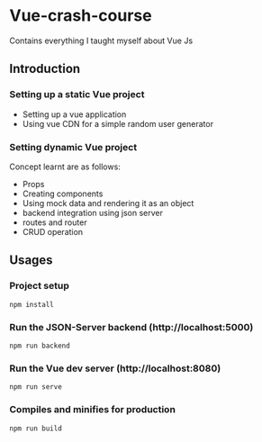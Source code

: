 # Vue-crash-course
Contains everything I taught myself about Vue Js

## Introduction
### Setting up a static Vue project
- Setting up a vue application
- Using vue CDN for a simple random user generator
### Setting dynamic Vue project
Concept learnt are as follows:
- Props
- Creating components
- Using mock data and rendering it as an object
- backend integration using json server
- routes and router
- CRUD operation

## Usages
### Project setup

```
npm install
```

### Run the JSON-Server backend (http://localhost:5000)

```
npm run backend
```

### Run the Vue dev server (http://localhost:8080)

```
npm run serve
```

### Compiles and minifies for production

```
npm run build
```
